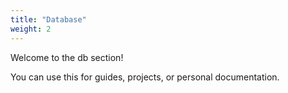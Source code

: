```yaml
---
title: "Database"
weight: 2
---
```


Welcome to the db section!

You can use this for guides, projects, or personal documentation.
